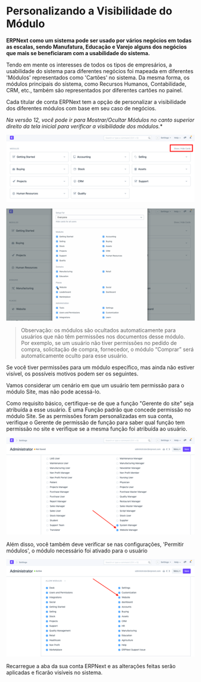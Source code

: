 # Personalizando a Visibilidade do Módulo


**ERPNext como um sistema pode ser usado por vários negócios em todas as escalas, sendo Manufatura, Educação e Varejo alguns dos negócios que mais se beneficiaram com a usabilidade do sistema.**


Tendo em mente os interesses de todos os tipos de empresários, a usabilidade do sistema para diferentes negócios foi mapeada em diferentes 'Módulos' representados como 'Cartões' no sistema. Da mesma forma, os módulos principais do sistema, como Recursos Humanos, Contabilidade, CRM, etc., também são representados por diferentes cartões no painel.


Cada titular de conta ERPNext tem a opção de personalizar a visibilidade dos diferentes módulos com base em seu caso de negócios.


*Na versão 12, você pode ir para Mostrar/Ocultar Módulos no canto superior direito da tela inicial para verificar a visibilidade dos módulos.*\*


![Module Visibility](/files/customize-module-visibility-2.png)


![Module Visibility](/files/customize-module-visibility.gif)



> 
> Observação: os módulos são ocultados automaticamente para usuários que não têm permissões nos documentos desse módulo. Por exemplo, se um usuário não tiver permissões no pedido de compra, solicitação de compra, fornecedor, o módulo “Comprar” será automaticamente oculto para esse usuário.
> 
> 
> 


Se você tiver permissões para um módulo específico, mas ainda não estiver visível, os possíveis motivos podem ser os seguintes.


Vamos considerar um cenário em que um usuário tem permissão para o módulo Site, mas não pode acessá-lo.


Como requisito básico, certifique-se de que a função "Gerente do site" seja atribuída a esse usuário. É uma Função padrão que concede permissão no módulo Site. Se as permissões foram personalizadas em sua conta, verifique o Gerente de permissão de função para saber qual função tem permissão no site e verifique se a mesma função foi atribuída ao usuário.


![Module Visibility](/files/customize-module-visibility-4.png)


Além disso, você também deve verificar se nas configurações, 'Permitir módulos', o módulo necessário foi ativado para o usuário


![Module Visibility](/files/customize-module-visibility-1.png)


Recarregue a aba da sua conta ERPNext e as alterações feitas serão aplicadas e ficarão visíveis no sistema.

